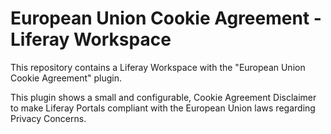 # European Union Cookie Agreement - Liferay Workspace

This repository contains a Liferay Workspace with the "European Union Cookie Agreement" plugin.

This plugin shows a small and configurable, Cookie Agreement Disclaimer to make Liferay Portals compliant with the European Union laws regarding Privacy Concerns.


